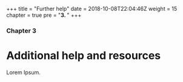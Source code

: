 +++
title = "Further help"
date = 2018-10-08T22:04:46Z
weight = 15
chapter = true
pre = "<b>3. </b>"
+++

### Chapter 3

# Additional help and resources

Lorem Ipsum.